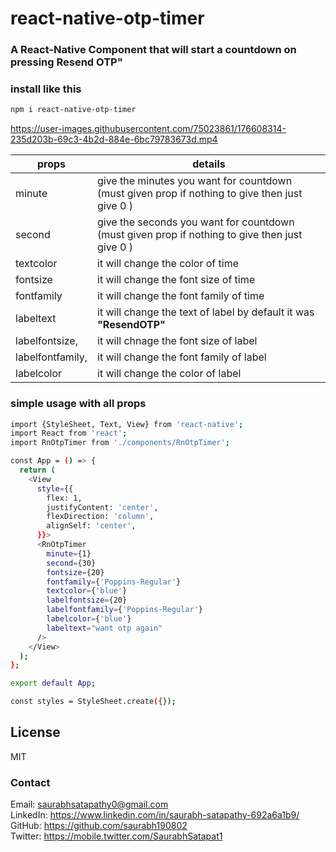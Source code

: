 # react-native-otp-timer

### A React-Native Component that will start a countdown on pressing Resend OTP"

### install like this 
```sh
npm i react-native-otp-timer
```




https://user-images.githubusercontent.com/75023861/176608314-235d203b-69c3-4b2d-884e-6bc79783673d.mp4


| props | details |
| ------ | ------ |
|  minute | give the minutes you want for countdown (must given prop if nothing to give then just give 0 )|
| second| give the seconds you want for countdown (must given prop if nothing to give then just give 0 ) |
| textcolor | it will change the color of  time |
| fontsize | it will change the font size of time |
| fontfamily |it will change the font family of time |
| labeltext | it will change the text of label by default it was **"ResendOTP"**|
| labelfontsize, | it will chnage the font size of label |
| labelfontfamily, | it will change the font family of label |
|  labelcolor | it will change the color of label |

### simple usage with all props
```sh
import {StyleSheet, Text, View} from 'react-native';
import React from 'react';
import RnOtpTimer from './components/RnOtpTimer';

const App = () => {
  return (
    <View
      style={{
        flex: 1,
        justifyContent: 'center',
        flexDirection: 'column',
        alignSelf: 'center',
      }}>
      <RnOtpTimer
        minute={1}
        second={30}
        fontsize={20}
        fontfamily={'Poppins-Regular'}
        textcolor={'blue'}
        labelfontsize={20}
        labelfontfamily={'Poppins-Regular'}
        labelcolor={'blue'}
        labeltext="want otp again"
      />
    </View>
  );
};

export default App;

const styles = StyleSheet.create({});
```


## License

MIT

### Contact

Email: saurabhsatapathy0@gmail.com<br>
LinkedIn: https://www.linkedin.com/in/saurabh-satapathy-692a6a1b9/<br>
GitHub: https://github.com/saurabh190802 <br>
Twitter: https://mobile.twitter.com/SaurabhSatapat1

 
